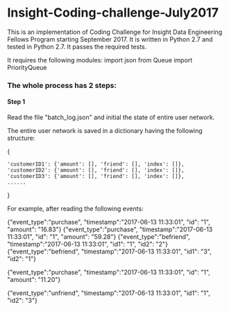 # Insight-Coding-challenge-July2017

This is an implementation of Coding Challenge for Insight Data Engineering Fellows Program starting September 2017.
It is written in Python 2.7 and tested in Python 2.7. It passes the required tests.

It requires the following modules:
 import json
 from Queue import PriorityQueue
 
### The whole process has 2 steps:

#### Step 1
Read the file "batch_log.json" and initial the state of entire user network.

The entire user network is saved in a dictionary having the following structure:

{

    'customerID1': {'amount': [], 'friend': [], 'index': []},
    'customerID2': {'amount': [], 'friend': [], 'index': []},
    'customerID3': {'amount': [], 'friend': [], 'index': []},
    ......
}

For example, after reading the following events:

{"event_type":"purchase", "timestamp":"2017-06-13 11:33:01", "id": "1", "amount": "16.83"}
{"event_type":"purchase", "timestamp":"2017-06-13 11:33:01", "id": "1", "amount": "59.28"}
{"event_type":"befriend", "timestamp":"2017-06-13 11:33:01", "id1": "1", "id2": "2"}
{"event_type":"befriend", "timestamp":"2017-06-13 11:33:01", "id1": "3", "id2": "1"}

{"event_type":"purchase", "timestamp":"2017-06-13 11:33:01", "id": "1", "amount": "11.20"}

{"event_type":"unfriend", "timestamp":"2017-06-13 11:33:01", "id1": "1", "id2": "3"}
